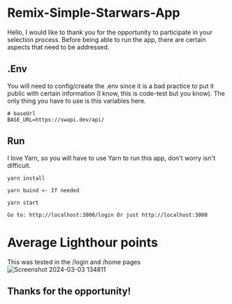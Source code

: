 # Remix-Simple-Starwars-App

Hello, I would like to thank you for the opportunity to participate in your selection process. Before being able to run the app, there are certain aspects that need to be addressed.

## .Env

You will need to config/create the .env since it is a bad practice to put it public with certain information (I know, this is code-test but you know). The only thing you have to use is this variables here.

```
# baseUrl
BASE_URL=https://swapi.dev/api/
```

## Run

I love Yarn, so you will have to use Yarn to run this app, don't worry isn't difficult.

```
yarn install

yarn buind <- If needed

yarn start

Go to: http://localhost:3000/login Or just http://localhost:3000
```

# Average Lighthour points

This was tested in the /login and /home pages
![Screenshot 2024-03-03 134811](https://github.com/karttofer/remix-app/assets/34972636/667dcb9f-8408-4cc9-858e-1a21607424ba)

## Thanks for the opportunity!
